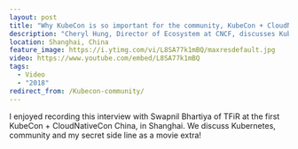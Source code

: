 ```yaml
---
layout: post
title: "Why KubeCon is so important for the community, KubeCon + CloudNativeCon China"
description: "Cheryl Hung, Director of Ecosystem at CNCF, discusses Kubernetes and community with TFiR."
location: Shanghai, China
feature_image: https://i.ytimg.com/vi/L8SA77k1mBQ/maxresdefault.jpg
video: https://www.youtube.com/embed/L8SA77k1mBQ
tags:
  - Video
  - "2018"
redirect_from: /Kubecon-community/
---
```


I enjoyed recording this interview with Swapnil Bhartiya of TFiR at the first KubeCon + CloudNativeCon China, in Shanghai. We discuss Kubernetes, community and my secret side line as a movie extra!
